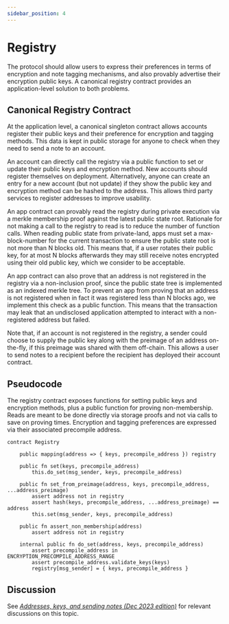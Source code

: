 ```yaml
---
sidebar_position: 4
---
```


# Registry

The protocol should allow users to express their preferences in terms of encryption and note tagging mechanisms, and also provably advertise their encryption public keys. A canonical registry contract provides an application-level solution to both problems.

## Canonical Registry Contract

At the application level, a canonical singleton contract allows accounts register their public keys and their preference for encryption and tagging methods. This data is kept in public storage for anyone to check when they need to send a note to an account.

An account can directly call the registry via a public function to set or update their public keys and encryption method. New accounts should register themselves on deployment. Alternatively, anyone can create an entry for a new account (but not update) if they show the public key and encryption method can be hashed to the address. This allows third party services to register addresses to improve usability.

An app contract can provably read the registry during private execution via a merkle membership proof against the latest public state root. Rationale for not making a call to the registry to read is to reduce the number of function calls. When reading public state from private-land, apps must set a max-block-number for the current transaction to ensure the public state root is not more than N blocks old. This means that, if a user rotates their public key, for at most N blocks afterwards they may still receive notes encrypted using their old public key, which we consider to be acceptable.

An app contract can also prove that an address is not registered in the registry via a non-inclusion proof, since the public state tree is implemented as an indexed merkle tree. To prevent an app from proving that an address is not registered when in fact it was registered less than N blocks ago, we implement this check as a public function. This means that the transaction may leak that an undisclosed application attempted to interact with a non-registered address but failed.

Note that, if an account is not registered in the registry, a sender could choose to supply the public key along with the preimage of an address on-the-fly, if this preimage was shared with them off-chain. This allows a user to send notes to a recipient before the recipient has deployed their account contract.

## Pseudocode

The registry contract exposes functions for setting public keys and encryption methods, plus a public function for proving non-membership. Reads are meant to be done directly via storage proofs and not via calls to save on proving times. Encryption and tagging preferences are expressed via their associated precompile address.

```
contract Registry
    
    public mapping(address => { keys, precompile_address }) registry
        
    public fn set(keys, precompile_address)
        this.do_set(msg_sender, keys, precompile_address)
        
    public fn set_from_preimage(address, keys, precompile_address, ...address_preimage)
        assert address not in registry
        assert hash(keys, precompile_address, ...address_preimage) == address
        this.set(msg_sender, keys, precompile_address)    
    
    public fn assert_non_membership(address)
        assert address not in registry

    internal public fn do_set(address, keys, precompile_address)
        assert precompile_address in ENCRYPTION_PRECOMPILE_ADDRESS_RANGE
        assert precompile_address.validate_keys(keys)
        registry[msg_sender] = { keys, precompile_address }
```

## Discussion

See [_Addresses, keys, and sending notes (Dec 2023 edition)_](https://forum.aztec.network/t/addresses-keys-and-sending-notes-dec-2023-edition/2633) for relevant discussions on this topic.